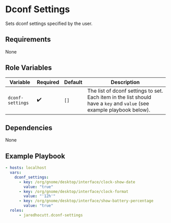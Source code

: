 # Dconf Settings

Sets dconf settings specified by the user.

## Requirements

None

## Role Variables

| Variable         | Required           | Default | Description                                                                                                            |
| ---------------- | ------------------ | ------- | ---------------------------------------------------------------------------------------------------------------------- |
| `dconf-settings` | :heavy_check_mark: | `[]`    | The list of dconf settings to set. Each item in the list should have a `key` and `value` (see example playbook below). |

## Dependencies

None

## Example Playbook

```yaml
- hosts: localhost
  vars:
    dconf_settings:
      - key: /org/gnome/desktop/interface/clock-show-date
        value: "true"
      - key: /org/gnome/desktop/interface/clock-format
        value: "'12h'"
      - key: /org/gnome/desktop/interface/show-battery-percentage
        value: "true"
  roles:
      - jaredhocutt.dconf-settings
```
